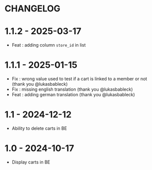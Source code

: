# CHANGELOG

# 1.1.2 - 2025-03-17

- Feat : adding column `store_id` in list

# 1.1.1 - 2025-01-15

- Fix : wrong value used to test if a cart is linked to a member or not (thank you @lukasbableck)
- Fix : missing english translation (thank you @lukasbableck)
- Feat : adding german translation (thank you @lukasbableck)

# 1.1 - 2024-12-12

- Ability to delete carts in BE

# 1.0 - 2024-10-17

- Display carts in BE